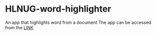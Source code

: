 # HLNUG-word-highlighter
An app that highlights word from a document 
The app can be accessed from the [LINK](https://hlnug-word-highlighter.streamlit.app/)
